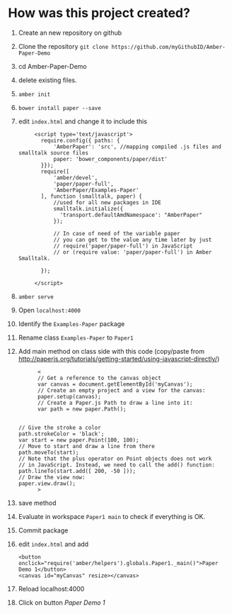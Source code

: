 How was this project created?
=============================


1. Create an new repository on github
2. Clone the repository `git clone https://github.com/myGithubID/Amber-Paper-Demo`
3. cd Amber-Paper-Demo
4. delete existing files.
5. `amber init`
7. `bower install paper --save`
8. edit `index.html` and change it to include this

            <script type='text/javascript'>
              require.config({ paths: {
                  'AmberPaper': 'src', //mapping compiled .js files and smalltalk source files
                  paper: 'bower_components/paper/dist'
              }});
              require([
                  'amber/devel',
                  'paper/paper-full',
                  'AmberPaper/Examples-Paper'
              ], function (smalltalk, paper) {
                  //used for all new packages in IDE
                  smalltalk.initialize({
                    'transport.defaultAmdNamespace': "AmberPaper"
                  });

                  // In case of need of the variable paper
                  // you can get to the value any time later by just
                  // require('paper/paper-full') in JavaScript
                  // or (require value: 'paper/paper-full') in Amber Smalltalk.
    
              });

            </script>


7. `amber serve`
8. Open `localhost:4000`
9. Identify the  `Examples-Paper` package
10. Rename class `Examples-Paper` to `Paper1`
11. Add main method on class side with this code (copy/paste from http://paperjs.org/tutorials/getting-started/using-javascript-directly/)

              <
              // Get a reference to the canvas object
              var canvas = document.getElementById('myCanvas');
              // Create an empty project and a view for the canvas:
              paper.setup(canvas);
              // Create a Paper.js Path to draw a line into it:
              var path = new paper.Path();
		
		
		// Give the stroke a color
		path.strokeColor = 'black';
		var start = new paper.Point(100, 100);
		// Move to start and draw a line from there
		path.moveTo(start);
		// Note that the plus operator on Point objects does not work
		// in JavaScript. Instead, we need to call the add() function:
		path.lineTo(start.add([ 200, -50 ]));
		// Draw the view now:
		paper.view.draw();
              >

12. save method
13. Evaluate in workspace `Paper1 main` to check if everything is OK.
13. Commit package
14. edit `index.html` and add

        <button onclick="require('amber/helpers').globals.Paper1._main()">Paper Demo 1</button>
        <canvas id="myCanvas" resize></canvas>
        
15. Reload localhost:4000
16. Click on button *Paper Demo 1*


